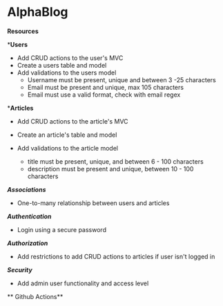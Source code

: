 # AlphaBlog

**Resources**

***Users**

- Add CRUD actions to the user's MVC
- Create a users table and model
- Add validations to the users model
  * Username must be present, unique and between 3 -25 characters
  * Email must be present and unique, max 105 characters
  * Email must use a valid format, check with email regex
 
***Articles**

- Add CRUD actions to the article's MVC
- Create an article's table and model
- Add validations to the article model

  * title must be present, unique, and between 6 - 100 characters
  * description must be present and unique, between 10 - 100 characters

***Associations***

- One-to-many relationship between users and articles

***Authentication***

- Login using a secure password

***Authorization***

- Add restrictions to add CRUD actions to articles if user isn't logged in

***Security***
- Add admin user functionality and access level

** Github Actions**